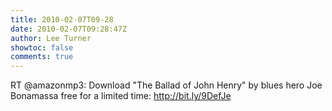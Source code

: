 ```yaml
---
title: 2010-02-07T09-28
date: 2010-02-07T09:28:47Z
author: Lee Turner
showtoc: false
comments: true
---
```


RT @amazonmp3: Download "The Ballad of John Henry" by blues hero Joe Bonamassa free for a limited time: http://bit.ly/9DefJe

